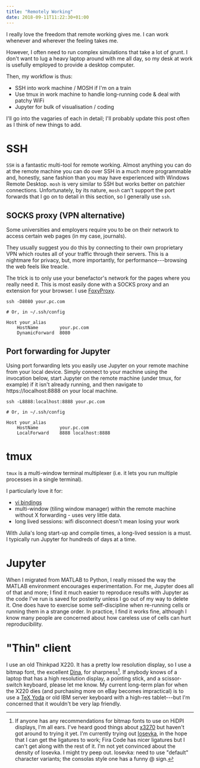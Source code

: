 ```yaml
---
title: "Remotely Working"
date: 2018-09-11T11:22:30+01:00
---
```


I really love the freedom that remote working gives me. I can work whenever and wherever the feeling takes me.

However, I often need to run complex simulations that take a lot of grunt. I don't want to lug a heavy laptop around with me all day, so my desk at work is usefully employed to provide a desktop computer.
<!--more-->
Then, my workflow is thus:

- SSH into work machine / MOSH if I'm on a train
- Use tmux in work machine to handle long-running code & deal with patchy WiFi
- Jupyter for bulk of visualisation / coding

I'll go into the vagaries of each in detail; I'll probably update this post often as I think of new things to add.

# SSH

`SSH` is a fantastic multi-tool for remote working. Almost anything you can do at the remote machine you can do over SSH in a much more programmable and, honestly, sane fashion than you may have experienced with Windows Remote Desktop. `mosh` is very similar to SSH but works better on patchier connections. Unfortunately, by its nature, `mosh` can't support the port forwards that I go on to detail in this section, so I generally use `ssh`.

## SOCKS proxy (VPN alternative)

Some universities and employers require you to be on their network to access certain web pages (in my case, journals).

They usually suggest you do this by connecting to their own proprietary VPN which routes all of your traffic through their servers. This is a nightmare for privacy, but, more importantly, for performance---browsing the web feels like treacle.

The trick is to only use your benefactor's network for the pages where you really need it. This is most easily done with a SOCKS proxy and an extension for your browser. I use [FoxyProxy](https://addons.mozilla.org/en-GB/firefox/addon/foxyproxy-standard/).

```
ssh -D8080 your.pc.com

# Or, in ~/.ssh/config

Host your_alias
    HostName        your.pc.com
    DynamicForward  8080 
```

## Port forwarding for Jupyter

Using port forwarding lets you easily use Jupyter on your remote machine from your local device. Simply connect to your machine using the invocation below, start Jupyter on the remote machine (under tmux, for example) if it isn't already running, and then navigate to https://localhost:8888 on your local machine.

```
ssh -L8888:localhost:8888 your.pc.com

# Or, in ~/.ssh/config

Host your_alias
    HostName        your.pc.com
    LocalForward    8888 localhost:8888
```

# tmux

`tmux` is a multi-window terminal multiplexer (i.e. it lets you run multiple processes in a single terminal).

I particularly love it for:

- [vi bindings](https://github.com/bovine3dom/dotfiles/blob/198175dbd49c9f432522cf3223052a6738dc1527/.tmux.conf#L27)
- multi-window (tiling window manager) within the remote machine without X forwarding - uses very little data.
- long lived sessions: wifi disconnect doesn't mean losing your work

With Julia's long start-up and compile times, a long-lived session is a must. I typically run Jupyter for hundreds of days at a time.

# Jupyter

When I migrated from MATLAB to Python, I really missed the way the MATLAB environment encourages experimentation. For me, Jupyter does all of that and more; I find it much easier to reproduce results with Jupyter as the code I've run is saved for posterity unless I go out of my way to delete it. One does have to exercise some self-discipline when re-running cells or running them in a strange order. In practice, I find it works fine, although I know many people are concerned about how careless use of cells can hurt reproducibility.

# "Thin" client

I use an old Thinkpad X220. It has a pretty low resolution display, so I use a bitmap font, the excellent [Dina], for sharpness[^HiDPI-bitmaps]. If anybody knows of a laptop that has a high resolution display, a pointing stick, and a scissor-switch keyboard, please let me know. My current long-term plan for when the X220 dies (and purchasing more on eBay becomes impractical) is to use a [TeX Yoda] or old IBM server keyboard with a high-res tablet---but I'm concerned that it wouldn't be very lap friendly.

[Dina]: https://www.donationcoder.com/Software/Jibz/Dina/
[TeX Yoda]: linkme
[^HiDPI-bitmaps]: If anyone has any recommendations for bitmap fonts to use on HiDPI displays, I'm all ears. I've heard good things about [x3270] but haven't got around to trying it yet. I'm currently trying out [Iosevka], in the hope that I can get the ligatures to work; Fira Code has nicer ligatures but I can't get along with the rest of it. I'm not yet convinced about the density of Iosevka. <!-- Todo: try out Iosevka in mlterm... hyper.js? eugh; consider going back to consolas?--> I might try peep out. Iosevka: need to use "default" character variants; the consolas style one has a funny @ sign.

[x3270]: https://github.com/rbanffy/3270font
<!-- NB: not actually this one-->
[Iosevka]: https://github.com/be5invis/Iosevka/releases
[Peep]: http://zevv.nl/play/code/zevv-peep/

